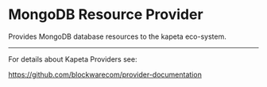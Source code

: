 # MongoDB Resource Provider
Provides MongoDB database resources to the kapeta eco-system.

---
For details about Kapeta Providers see:

https://github.com/blockwarecom/provider-documentation
